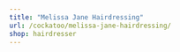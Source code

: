```yaml
---
title: "Melissa Jane Hairdressing"
url: /cockatoo/melissa-jane-hairdressing/
shop: hairdresser
---
```

